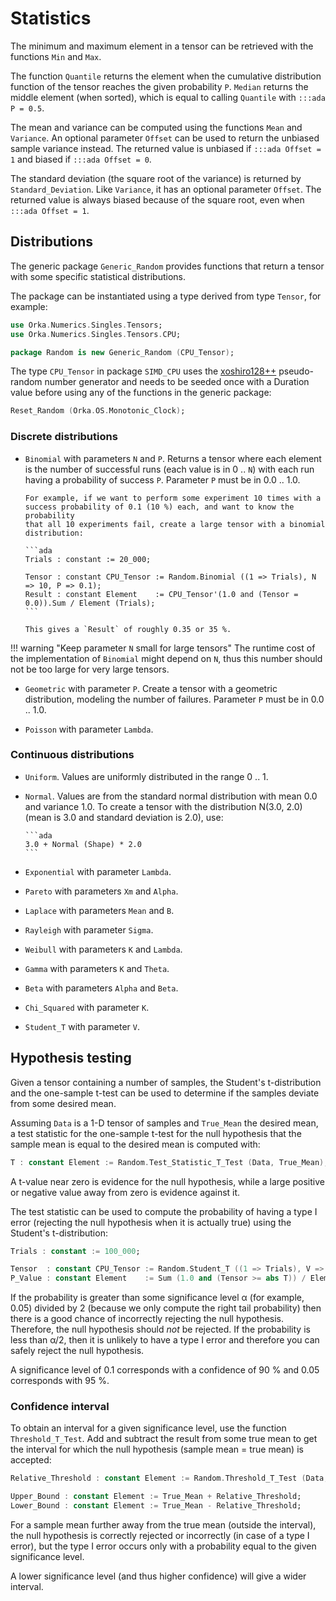 # Statistics

The minimum and maximum element in a tensor can be retrieved with the
functions `Min` and `Max`.

The function `Quantile` returns the element when the cumulative distribution
function of the tensor reaches the given probability `P`.
`Median` returns the middle element (when sorted), which is equal to
calling `Quantile` with `:::ada P = 0.5`.

The mean and variance can be computed using the functions `Mean` and `Variance`.
An optional parameter `Offset` can be used to return the unbiased sample variance
instead. The returned value is unbiased if `:::ada Offset = 1` and biased
if `:::ada Offset = 0`.

The standard deviation (the square root of the variance) is returned by
`Standard_Deviation`. Like `Variance`, it has an optional parameter `Offset`.
The returned value is always biased because of the square root, even
when `:::ada Offset = 1`.

## Distributions

The generic package `Generic_Random` provides functions that return a
tensor with some specific statistical distributions.

The package can be instantiated using a type derived from type `Tensor`,
for example:

```ada
use Orka.Numerics.Singles.Tensors;
use Orka.Numerics.Singles.Tensors.CPU;

package Random is new Generic_Random (CPU_Tensor);
```

The type `CPU_Tensor` in package `SIMD_CPU` uses the [xoshiro128++][url-xoshiro]
pseudo-random number generator and needs to be seeded once with a
Duration value before using any of the functions in the generic package:

```ada
Reset_Random (Orka.OS.Monotonic_Clock);
```

### Discrete distributions

- `Binomial` with parameters `N` and `P`. Returns a tensor where each
  element is the number of successful runs (each value is in 0 .. `N`)
  with each run having a probability of success `P`. Parameter `P`
  must be in 0.0 .. 1.0.

      For example, if we want to perform some experiment 10 times with a
      success probability of 0.1 (10 %) each, and want to know the probability
      that all 10 experiments fail, create a large tensor with a binomial
      distribution:

      ```ada
      Trials : constant := 20_000;

      Tensor : constant CPU_Tensor := Random.Binomial ((1 => Trials), N => 10, P => 0.1);
      Result : constant Element    := CPU_Tensor'(1.0 and (Tensor = 0.0)).Sum / Element (Trials);
      ```

      This gives a `Result` of roughly 0.35 or 35 %.

!!! warning "Keep parameter `N` small for large tensors"
    The runtime cost of the implementation of `Binomial` might depend on
    `N`, thus this number should not be too large for very large tensors.

- `Geometric` with parameter `P`. Create a tensor with a geometric
  distribution, modeling the number of failures. Parameter `P` must be in
  0.0 .. 1.0.

- `Poisson` with parameter `Lambda`.

### Continuous distributions

- `Uniform`. Values are uniformly distributed in the range 0 .. 1.

- `Normal`. Values are from the standard normal distribution with
  mean 0.0 and variance 1.0. To create a tensor with the distribution
  N(3.0, 2.0) (mean is 3.0 and standard deviation is 2.0), use:

      ```ada
      3.0 + Normal (Shape) * 2.0
      ```

- `Exponential` with parameter `Lambda`.

- `Pareto` with parameters `Xm` and `Alpha`.

- `Laplace` with parameters `Mean` and `B`.

- `Rayleigh` with parameter `Sigma`.

- `Weibull` with parameters `K` and `Lambda`.

- `Gamma` with parameters `K` and `Theta`.

- `Beta` with parameters `Alpha` and `Beta`.

- `Chi_Squared` with parameter `K`.

- `Student_T` with parameter `V`.

## Hypothesis testing

Given a tensor containing a number of samples, the Student's t-distribution
and the one-sample t-test can be used to determine if the samples deviate
from some desired mean.

Assuming `Data` is a 1-D tensor of samples and `True_Mean` the desired
mean, a test statistic for the one-sample t-test for the null hypothesis
that the sample mean is equal to the desired mean is computed with:

```ada
T : constant Element := Random.Test_Statistic_T_Test (Data, True_Mean);
```

A t-value near zero is evidence for the null hypothesis, while a large
positive or negative value away from zero is evidence against it.

The test statistic can be used to compute the probability of having a
type I error (rejecting the null hypothesis when it is actually true)
using the Student's t-distribution:

```ada
Trials : constant := 100_000;

Tensor  : constant CPU_Tensor := Random.Student_T ((1 => Trials), V => Data.Elements - 1);
P_Value : constant Element    := Sum (1.0 and (Tensor >= abs T)) / Element (Trials);
```

If the probability is greater than some significance level α (for
example, 0.05) divided by 2 (because we only compute the right tail
probability) then there is a good chance of incorrectly rejecting the
null hypothesis. Therefore, the null hypothesis should *not* be rejected.
If the probability is less than α/2, then it is unlikely to have
a type I error and therefore you can safely reject the null hypothesis.

A significance level of 0.1 corresponds with a confidence of 90 %
and 0.05 corresponds with 95 %.

### Confidence interval

To obtain an interval for a given significance level, use the function
`Threshold_T_Test`.
Add and subtract the result from some true mean to get the interval for
which the null hypothesis (sample mean = true mean) is accepted:

```ada
Relative_Threshold : constant Element := Random.Threshold_T_Test (Data, Level => 0.05);

Upper_Bound : constant Element := True_Mean + Relative_Threshold;
Lower_Bound : constant Element := True_Mean - Relative_Threshold;
```

For a sample mean further away from the true mean (outside the interval),
the null hypothesis is correctly rejected or incorrectly (in case of a
type I error), but the type I error occurs only with a probability equal
to the given significance level.

A lower significance level (and thus higher confidence) will give a wider interval.

  [url-xoshiro]: https://prng.di.unimi.it/
